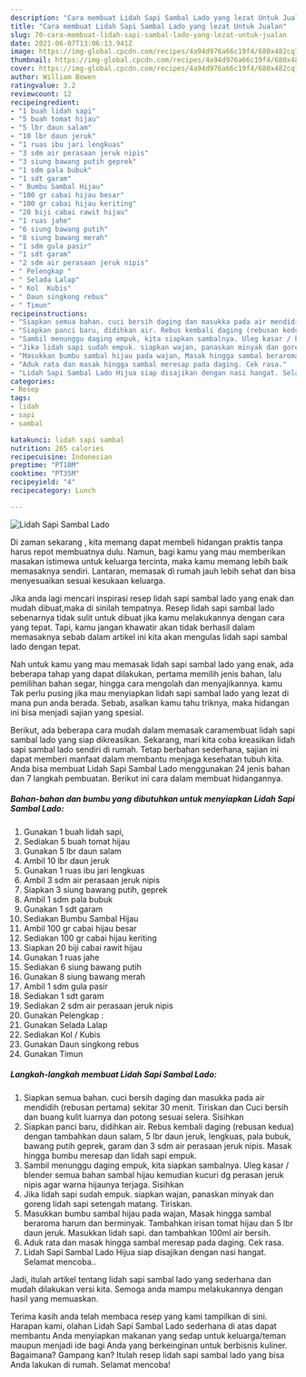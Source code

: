 ```yaml
---
description: "Cara membuat Lidah Sapi Sambal Lado yang lezat Untuk Jualan"
title: "Cara membuat Lidah Sapi Sambal Lado yang lezat Untuk Jualan"
slug: 70-cara-membuat-lidah-sapi-sambal-lado-yang-lezat-untuk-jualan
date: 2021-06-07T13:06:13.941Z
image: https://img-global.cpcdn.com/recipes/4a94d976a66c19f4/680x482cq70/lidah-sapi-sambal-lado-foto-resep-utama.jpg
thumbnail: https://img-global.cpcdn.com/recipes/4a94d976a66c19f4/680x482cq70/lidah-sapi-sambal-lado-foto-resep-utama.jpg
cover: https://img-global.cpcdn.com/recipes/4a94d976a66c19f4/680x482cq70/lidah-sapi-sambal-lado-foto-resep-utama.jpg
author: William Bowen
ratingvalue: 3.2
reviewcount: 12
recipeingredient:
- "1 buah lidah sapi"
- "5 buah tomat hijau"
- "5 lbr daun salam"
- "10 lbr daun jeruk"
- "1 ruas ibu jari lengkuas"
- "3 sdm air perasaan jeruk nipis"
- "3 siung bawang putih geprek"
- "1 sdm pala bubuk"
- "1 sdt garam"
- " Bumbu Sambal Hijau"
- "100 gr cabai hijau besar"
- "100 gr cabai hijau keriting"
- "20 biji cabai rawit hijau"
- "1 ruas jahe"
- "6 siung bawang putih"
- "8 siung bawang merah"
- "1 sdm gula pasir"
- "1 sdt garam"
- "2 sdm air perasaan jeruk nipis"
- " Pelengkap "
- " Selada Lalap"
- " Kol  Kubis"
- " Daun singkong rebus"
- " Timun"
recipeinstructions:
- "Siapkan semua bahan. cuci bersih daging dan masukka pada air mendidih (rebusan pertama) sekitar 30 menit. Tiriskan dan Cuci bersih dan buang kulit luarnya dan potong sesuai selera. Sisihkan"
- "Siapkan panci baru, didihkan air. Rebus kembali daging (rebusan kedua) dengan tambahkan daun salam, 5 lbr daun jeruk, lengkuas, pala bubuk, bawang putih geprek, garam dan 3 sdm air perasaan jeruk nipis. Masak hingga bumbu meresap dan lidah sapi empuk."
- "Sambil menunggu daging empuk, kita siapkan sambalnya. Uleg kasar / blender semua bahan sambal hijau kemudian kucuri dg perasan jeruk nipis agar warna hijaunya terjaga. Sisihkan"
- "Jika lidah sapi sudah empuk. siapkan wajan, panaskan minyak dan goreng lidah sapi setengah matang. Tiriskan."
- "Masukkan bumbu sambal hijau pada wajan, Masak hingga sambal beraroma harum dan berminyak. Tambahkan irisan tomat hijau dan 5 lbr daun jeruk. Masukkan lidah sapi. dan tambahkan 100ml air bersih."
- "Aduk rata dan masak hingga sambal meresap pada daging. Cek rasa."
- "Lidah Sapi Sambal Lado Hijua siap disajikan dengan nasi hangat. Selamat mencoba.."
categories:
- Resep
tags:
- lidah
- sapi
- sambal

katakunci: lidah sapi sambal 
nutrition: 265 calories
recipecuisine: Indonesian
preptime: "PT10M"
cooktime: "PT35M"
recipeyield: "4"
recipecategory: Lunch

---
```



![Lidah Sapi Sambal Lado](https://img-global.cpcdn.com/recipes/4a94d976a66c19f4/680x482cq70/lidah-sapi-sambal-lado-foto-resep-utama.jpg)

Di zaman  sekarang , kita memang dapat membeli hidangan praktis tanpa harus repot membuatnya dulu. Namun, bagi kamu yang mau memberikan masakan istimewa untuk keluarga tercinta, maka kamu memang lebih baik memasaknya sendiri. Lantaran, memasak di rumah jauh lebih sehat dan bisa menyesuaikan sesuai kesukaan keluarga.

Jika anda lagi mencari inspirasi resep lidah sapi sambal lado yang enak dan mudah dibuat,maka di sinilah tempatnya. Resep lidah sapi sambal lado  sebenarnya tidak sulit untuk dibuat jika kamu melakukannya dengan cara yang tepat. Tapi, kamu jangan khawatir akan tidak berhasil dalam memasaknya 
sebab dalam artikel ini kita akan mengulas lidah sapi sambal lado dengan tepat.  



Nah untuk kamu yang mau memasak lidah sapi sambal lado yang enak, ada beberapa tahap yang dapat dilakukan, pertama memilih jenis bahan, lalu pemilihan bahan segar, hingga cara mengolah dan menyajikannya. kamu Tak perlu pusing jika mau menyiapkan lidah sapi sambal lado yang lezat di mana pun anda berada. Sebab, asalkan kamu  tahu triknya, maka hidangan ini bisa menjadi sajian yang spesial.

Berikut, ada beberapa cara mudah dalam memasak caramembuat lidah sapi sambal lado yang siap dikreasikan. Sekarang, mari kita coba kreasikan lidah sapi sambal lado sendiri di rumah. Tetap berbahan sederhana, sajian ini dapat memberi manfaat dalam membantu menjaga kesehatan tubuh kita. Anda bisa membuat Lidah Sapi Sambal Lado menggunakan 24 jenis bahan dan 7 langkah pembuatan. Berikut ini cara dalam membuat hidangannya.

<!--inarticleads1-->

##### Bahan-bahan dan bumbu yang dibutuhkan untuk menyiapkan Lidah Sapi Sambal Lado:

1. Gunakan 1 buah lidah sapi,
1. Sediakan 5 buah tomat hijau
1. Gunakan 5 lbr daun salam
1. Ambil 10 lbr daun jeruk
1. Gunakan 1 ruas ibu jari lengkuas
1. Ambil 3 sdm air perasaan jeruk nipis
1. Siapkan 3 siung bawang putih, geprek
1. Ambil 1 sdm pala bubuk
1. Gunakan 1 sdt garam
1. Sediakan  Bumbu Sambal Hijau
1. Ambil 100 gr cabai hijau besar
1. Sediakan 100 gr cabai hijau keriting
1. Siapkan 20 biji cabai rawit hijau
1. Gunakan 1 ruas jahe
1. Sediakan 6 siung bawang putih
1. Gunakan 8 siung bawang merah
1. Ambil 1 sdm gula pasir
1. Sediakan 1 sdt garam
1. Sediakan 2 sdm air perasaan jeruk nipis
1. Gunakan  Pelengkap :
1. Gunakan  Selada Lalap
1. Sediakan  Kol / Kubis
1. Gunakan  Daun singkong rebus
1. Gunakan  Timun




<!--inarticleads2-->

##### Langkah-langkah membuat Lidah Sapi Sambal Lado:

1. Siapkan semua bahan. cuci bersih daging dan masukka pada air mendidih (rebusan pertama) sekitar 30 menit. Tiriskan dan Cuci bersih dan buang kulit luarnya dan potong sesuai selera. Sisihkan
1. Siapkan panci baru, didihkan air. Rebus kembali daging (rebusan kedua) dengan tambahkan daun salam, 5 lbr daun jeruk, lengkuas, pala bubuk, bawang putih geprek, garam dan 3 sdm air perasaan jeruk nipis. Masak hingga bumbu meresap dan lidah sapi empuk.
1. Sambil menunggu daging empuk, kita siapkan sambalnya. Uleg kasar / blender semua bahan sambal hijau kemudian kucuri dg perasan jeruk nipis agar warna hijaunya terjaga. Sisihkan
1. Jika lidah sapi sudah empuk. siapkan wajan, panaskan minyak dan goreng lidah sapi setengah matang. Tiriskan.
1. Masukkan bumbu sambal hijau pada wajan, Masak hingga sambal beraroma harum dan berminyak. Tambahkan irisan tomat hijau dan 5 lbr daun jeruk. Masukkan lidah sapi. dan tambahkan 100ml air bersih.
1. Aduk rata dan masak hingga sambal meresap pada daging. Cek rasa.
1. Lidah Sapi Sambal Lado Hijua siap disajikan dengan nasi hangat. Selamat mencoba..




Jadi, itulah artikel tentang  lidah sapi sambal lado  yang sederhana dan mudah dilakukan versi kita. Semoga anda mampu melakukannya dengan hasil yang memuaskan. 

Terima kasih anda telah membaca resep yang kami tampilkan di sini. Harapan kami, olahan  Lidah Sapi Sambal Lado sederhana di atas dapat membantu Anda menyiapkan makanan yang sedap untuk keluarga/teman maupun menjadi ide bagi Anda yang berkeinginan untuk berbisnis kuliner. Bagaimana? Gampang kan? Itulah resep lidah sapi sambal lado yang bisa Anda lakukan di rumah. Selamat mencoba!

